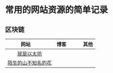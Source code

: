 # 常用的网站资源的简单记录

## 区块链


| 网站        | 博客          | 其他  |
| :-------------: |:-------------:| -----:|
| [就是以太坊](https://www.94eth.com/)</font>      |  |  |
| [陌生的山不知名的花](https://mshk.top/)     |       |    |

